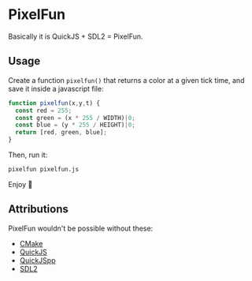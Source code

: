 # PixelFun

Basically it is QuickJS + SDL2 = PixelFun.

## Usage

Create a function `pixelfun()` that returns a color at a given tick time, and save it inside a javascript file:

```js
function pixelfun(x,y,t) {
  const red = 255;
  const green = (x * 255 / WIDTH)|0;
  const blue = (y * 255 / HEIGHT)|0;
  return [red, green, blue];
}
```

Then, run it:

```sh
pixelfun pixelfun.js
```

Enjoy 💖

## Attributions

PixelFun wouldn't be possible without these:

- [CMake](https://cmake.org)
- [QuickJS](https://bellard.org/quickjs/)
- [QuickJSpp](https://github.com/ftk/quickjspp/)
- [SDL2](https://libsdl.org)
